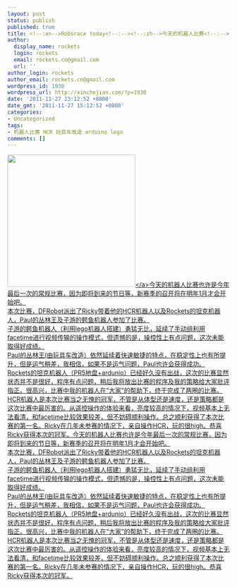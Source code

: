 ```yaml
---
layout: post
status: publish
published: true
title: <!--:en-->Roborace today<!--:--><!--:zh-->今天的机器人比赛<!--:-->
author:
  display_name: rockets
  login: rockets
  email: rockets.cn@gmail.com
  url: ''
author_login: rockets
author_email: rockets.cn@gmail.com
wordpress_id: 1930
wordpress_url: http://xinchejian.com/?p=1930
date: '2011-11-27 23:12:52 +0800'
date_gmt: '2011-11-27 15:12:52 +0800'
categories:
- Uncategorized
tags:
- 机器人比赛 HCR 玩具车改造 arduino lego
comments: []
---
```

<p><!--:en--><a href="http:&#47;&#47;xinchejian.com&#47;2011&#47;11&#47;27&#47;roborace-today&#47;%e6%af%94%e8%b5%9b%e7%85%a7%e7%89%87&#47;" rel="attachment wp-att-1968"><img class="alignnone size-medium wp-image-1968" title="比赛照片" src="http:&#47;&#47;xinchejian.com&#47;wp-content&#47;uploads&#47;2011&#47;11&#47;比赛照片-290x300.jpg" alt="" width="290" height="300" &#47;><&#47;a>今天的机器人比赛也许是今年最后一次的常规比赛，因为即将到来的节日等，新赛季的召开将在明年1月才会开始吧。<br />
本次比赛，DFRobot派出了Ricky带着他的HCR机器人以及Rockets的坦克机器人，Paul的丛林王及子游的鳄鱼机器人参加了比赛。<br />
子游的鳄鱼机器人（利用lego机器人搭建）勇猛无比，延续了手动组利用facetime进行视频传输的操作模式，但遗憾的是，操控性上有点问题，这次未能取得好成绩。<br />
Paul的丛林王(由玩具车改造）依然延续着快速敏捷的特点，在稳定性上也有所提升，但是运气稍差，我相信，如果不是运气问题，Paul也许会获得成功。<br />
Rockets的坦克机器人（PR5地盘+ardunio）已经好久没有出战，这次的比赛显然状态并不是很好，程序有点问题，稍后我将放出比赛的程序及我的策略给大家批评指正。很高兴，比赛中我的机器人在&ldquo;大家&rdquo;的帮助下，终于完成了两圈的比赛。<br />
HCR机器人是本次比赛当之无愧的冠军，不管是从体型还是速度，还是策略都是这次比赛中最厉害的。从遥控操作的体验来看，亮度较高的情况下，视频基本上无法看清，和facetime比较效果较差，但不妨碍顺利操作。总之顺利获得了本次比赛的第一名。Ricky在几年未参赛的情况下，亲自操作HCR，玩的很high。恭喜Ricky获得本次的冠军。<!--:--><!--:zh-->今天的机器人比赛也许是今年最后一次的常规比赛，因为即将到来的节日等，新赛季的召开将在明年1月才会开始吧。<br />
本次比赛，DFRobot派出了Ricky带着他的HCR机器人以及Rockets的坦克机器人，Paul的丛林王及子游的鳄鱼机器人参加了比赛。<br />
子游的鳄鱼机器人（利用lego机器人搭建）勇猛无比，延续了手动组利用facetime进行视频传输的操作模式，但遗憾的是，操控性上有点问题，这次未能取得好成绩。<br />
Paul的丛林王(由玩具车改造）依然延续着快速敏捷的特点，在稳定性上也有所提升，但是运气稍差，我相信，如果不是运气问题，Paul也许会获得成功。<br />
Rockets的坦克机器人（PR5地盘+ardunio）已经好久没有出战，这次的比赛显然状态并不是很好，程序有点问题，稍后我将放出比赛的程序及我的策略给大家批评指正。很高兴，比赛中我的机器人在&ldquo;大家&rdquo;的帮助下，终于完成了两圈的比赛。<br />
HCR机器人是本次比赛当之无愧的冠军，不管是从体型还是速度，还是策略都是这次比赛中最厉害的。从遥控操作的体验来看，亮度较高的情况下，视频基本上无法看清，和facetime比较效果较差，但不妨碍顺利操作。总之顺利获得了本次比赛的第一名。Ricky在几年未参赛的情况下，亲自操作HCR，玩的很high。恭喜Ricky获得本次的冠军。<!--:--></p>
